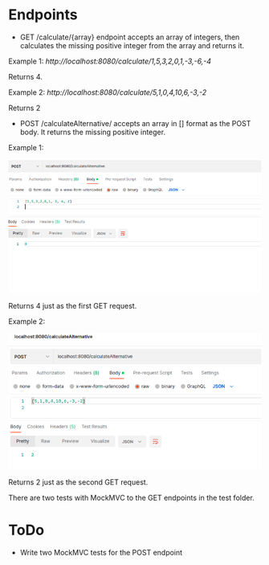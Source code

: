 # Endpoints
* GET /calculate/{array} endpoint accepts an array of integers, then calculates the missing positive integer from the array and returns it.

Example 1: *http://localhost:8080/calculate/1,5,3,2,0,1,-3,-6,-4*

Returns 4.

Example 2: *http://localhost:8080/calculate/5,1,0,4,10,6,-3,-2* 

Returns 2

* POST /calculateAlternative/ accepts an array in [] format as the POST body. It returns the missing positive integer. 

Example 1:

![](post_example.png)

Returns 4 just as the first GET request.

Example 2: 

![](POST_example_2.png)

Returns 2 just as the second GET request.

There are two tests with MockMVC to the GET endpoints in the test folder.

# ToDo

- Write two MockMVC tests for the POST endpoint